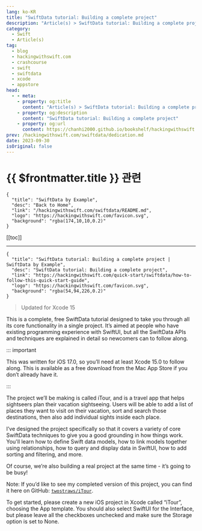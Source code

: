 ```yaml
---
lang: ko-KR
title: "SwiftData tutorial: Building a complete project"
description: "Article(s) > SwiftData tutorial: Building a complete project"
category:
  - Swift
  - Article(s)
tag: 
  - blog
  - hackingwithswift.com
  - crashcourse
  - swift
  - swiftdata
  - xcode
  - appstore
head:
  - - meta:
    - property: og:title
      content: "Article(s) > SwiftData tutorial: Building a complete project"
    - property: og:description
      content: "SwiftData tutorial: Building a complete project"
    - property: og:url
      content: https://chanhi2000.github.io/bookshelf/hackingwithswift.com/swiftdata/how-to-follow-this-quick-start-guide.html
prev: /hackingwithswift.com/swiftdata/dedication.md
date: 2023-09-30
isOriginal: false
---
```


# {{ $frontmatter.title }} 관련

```component VPCard
{
  "title": "SwiftData by Example",
  "desc": "Back to Home",
  "link": "/hackingwithswift.com/swiftdata/README.md",
  "logo": "https://hackingwithswift.com/favicon.svg",
  "background": "rgba(174,10,10,0.2)"
}
```

[[toc]]

---

```component VPCard
{
  "title": "SwiftData tutorial: Building a complete project | SwiftData by Example",
  "desc": "SwiftData tutorial: Building a complete project",
  "link": "https://hackingwithswift.com/quick-start/swiftdata/how-to-follow-this-quick-start-guide", 
  "logo": "https://hackingwithswift.com/favicon.svg",
  "background": "rgba(54,94,226,0.2)"
}
```

> Updated for Xcode 15

<VidStack src="youtube/FEKCAzPAtpg" />

This is a complete, free SwiftData tutorial designed to take you through all its core functionality in a single project. It’s aimed at people who have existing programming experience with SwiftUI, but all the SwiftData APIs and techniques are explained in detail so newcomers can to follow along.

::: important

This was written for iOS 17.0, so you’ll need at least Xcode 15.0 to follow along. This is available as a free download from the Mac App Store if you don’t already have it.

:::

The project we’ll be making is called iTour, and is a travel app that helps sightseers plan their vacation sightseeing. Users will be able to add a list of places they want to visit on their vacation, sort and search those destinations, then also add individual sights inside each place.

I’ve designed the project specifically so that it covers a variety of core SwiftData techniques to give you a good grounding in how things work. You'll learn how to define Swift data models, how to link models together using relationships, how to query and display data in SwiftUI, how to add sorting and filtering, and more.

Of course, we’re also building a real project at the same time - it’s going to be busy!

Note: If you’d like to see my completed version of this project, you can find it here on GitHub: [<FontIcon icon="iconfont icon-github"/>`twostraws/iTour`](https://github.com/twostraws/iTour).

To get started, please create a new iOS project in Xcode called “iTour”, choosing the App template. You should also select SwiftUI for the Interface, but please leave all the checkboxes unchecked and make sure the Storage option is set to None.

